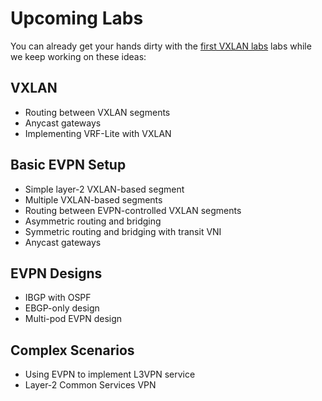 # Upcoming Labs

You can already get your hands dirty with the [first VXLAN labs](index.md#vxlan) labs while we keep working on these ideas:

## VXLAN

* Routing between VXLAN segments
* Anycast gateways
* Implementing VRF-Lite with VXLAN

## Basic EVPN Setup

* Simple layer-2 VXLAN-based segment
* Multiple VXLAN-based segments
* Routing between EVPN-controlled VXLAN segments
* Asymmetric routing and bridging
* Symmetric routing and bridging with transit VNI
* Anycast gateways

## EVPN Designs

* IBGP with OSPF
* EBGP-only design
* Multi-pod EVPN design

## Complex Scenarios

* Using EVPN to implement L3VPN service
* Layer-2 Common Services VPN
